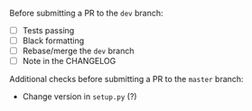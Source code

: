 Before submitting a PR to the `dev` branch:
- [ ] Tests passing
- [ ] Black formatting
- [ ] Rebase/merge the `dev` branch
- [ ] Note in the CHANGELOG

Additional checks before submitting a PR to the `master` branch:
- Change version in `setup.py` (?) 